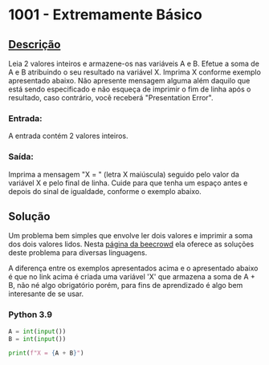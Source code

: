 # 1001 - Extremamente Básico

## [Descrição](https://www.beecrowd.com.br/judge/pt/problems/view/1001)

Leia 2 valores inteiros e armazene-os nas variáveis A e B. Efetue a soma de A e B atribuindo o seu resultado na variável X. Imprima X conforme exemplo apresentado abaixo. Não apresente mensagem alguma além daquilo que está sendo especificado e não esqueça de imprimir o fim de linha após o resultado, caso contrário, você receberá "Presentation Error".

### Entrada:
A entrada contém 2 valores inteiros.

### Saída:
Imprima a mensagem "X = " (letra X maiúscula) seguido pelo valor da variável X e pelo final de linha. Cuide para que tenha um espaço antes e depois do sinal de igualdade, conforme o exemplo abaixo.

## Solução

Um problema bem simples que envolve ler dois valores e imprimir a soma dos dois valores lidos. Nesta [página da beecrowd](https://www.beecrowd.com.br/judge/pt/faqs/about/examples) ela oferece as soluções deste problema para diversas linguagens.

A diferença entre os exemplos apresentados acima e o apresentado abaixo é que no link acima é criada uma variável 'X' que armazena a soma de A + B, não né algo obrigatório porém, para fins de aprendizado é algo bem interesante de se usar.

### Python 3.9

```python
A = int(input())
B = int(input())

print(f"X = {A + B}")
```

